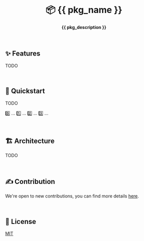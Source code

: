 <br>
<div align="center">
    <h1>📦 {{ pkg_name }}</h1>
    <strong>{{ pkg_description }}</strong>
</div>
<br>
<br>

## ✨ Features

TODO

<br>

## 🚀 Quickstart

TODO

0️⃣ ...
1️⃣ ...
2️⃣ ...
3️⃣ ...

<br>

## 🏗️ Architecture

TODO

<br>

## ✍️ Contribution

We're open to new contributions, you can find more details [here](../CONTRIBUTING.md).

<br>

## 📖 License

[MIT](../LICENSE "License MIT")
